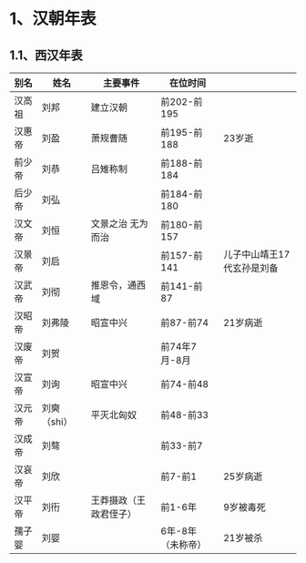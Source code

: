 # 1、汉朝年表

## 1.1、西汉年表

| 别名 | 姓名 | 主要事件 | 在位时间 |  |
| --- | --- | --- | --- | --- |
| 汉高祖 | 刘邦 | 建立汉朝 | 前202-前195 |  |
| 汉惠帝 | 刘盈 | 萧规曹随 | 前195-前188 | 23岁逝 |
| 前少帝 | 刘恭 | 吕雉称制 | 前188-前184 |  |
| 后少帝 | 刘弘 |  | 前184-前180 |  |
| 汉文帝 | 刘恒 | 文景之治 无为而治 | 前180-前157 |  |
| 汉景帝 | 刘启 |  | 前157-前141 | 儿子中山靖王17代玄孙是刘备 |
| 汉武帝 | 刘彻 | 推恩令，通西域 | 前141-前87 |  |
| 汉昭帝 | 刘弗陵 | 昭宣中兴 | 前87-前74 | 21岁病逝 |
| 汉废帝 | 刘贺 |  | 前74年7月-8月 |  |
| 汉宣帝 | 刘询 | 昭宣中兴 | 前74-前48 |  |
| 汉元帝 | 刘奭（shi） | 平灭北匈奴 | 前48-前33 |  |
| 汉成帝 | 刘骜 |  | 前33-前7 |  |
| 汉哀帝 | 刘欣 |  | 前7-前1 | 25岁病逝 |
| 汉平帝 | 刘衎 | 王莽摄政（王政君侄子） | 前1-6年 | 9岁被毒死 |
| 孺子婴 | 刘婴 |  | 6年-8年（未称帝） | 21岁被杀 |
